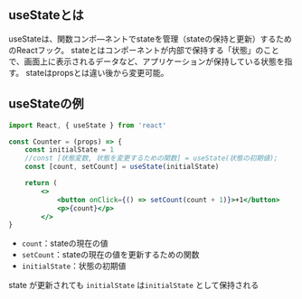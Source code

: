 ## useStateとは
useStateは、関数コンポ―ネントでstateを管理（stateの保持と更新）するためのReactフック。
stateとはコンポーネントが内部で保持する「状態」のことで、画面上に表示されるデータなど、アプリケーションが保持している状態を指す。
stateはpropsとは違い後から変更可能。

## useStateの例
```jsx
import React, { useState } from 'react'

const Counter = (props) => {
	const initialState = 1
	//const [状態変数, 状態を変更するための関数] = useState(状態の初期値);
	const [count, setCount] = useState(initialState)

	return (
		<>
			<button onClick={() => setCount(count + 1)}>+1</button>
			<p>{count}</p>
		</>
}
```

- `count`：stateの現在の値
- `setCount`：stateの現在の値を更新するための関数
- `initialState`：状態の初期値

state が更新されても `initialState` は`initialState` として保持される

